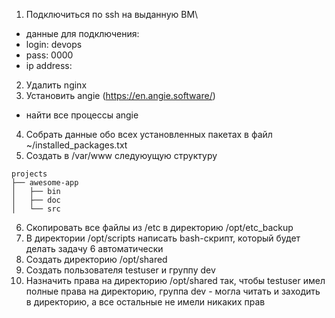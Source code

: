1) Подключиться по ssh на выданную ВМ\
- данные для подключения:
- login: devops
- pass: 0000
- ip address: 
2) Удалить nginx
3) Установить angie (https://en.angie.software/)
- найти все процессы angie
4) Собрать данные обо всех установленных пакетах в файл ~/installed_packages.txt
5) Создать в /var/www следуюущую структуру
```
projects
├── awesome-app
│   ├── bin
│   ├── doc
│   └── src
```
6) Скопировать все файлы из /etc в директорию /opt/etc_backup
7) В директории /opt/scripts написать bash-скрипт, который будет делать задачу 6 автоматически
8) Создать директорию /opt/shared
9) Создать пользователя testuser и группу dev
10) Назначить права на директорию /opt/shared так, чтобы testuser имел полные права на директорию, группа dev - могла читать и заходить в директорию, а все остальные не имели никаких прав
